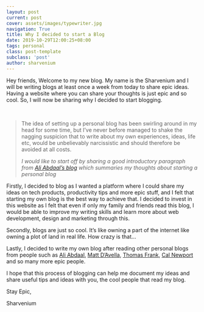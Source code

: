 ```yaml
---
layout: post
current: post
cover: assets/images/typewriter.jpg
navigation: True
title: Why I decided to start a Blog
date: 2019-10-29T12:00:25+08:00
tags: personal
class: post-template
subclass: 'post'
author: sharvenium
---
```



Hey friends,
Welcome to my new blog. My name is the Sharvenium and I will be writing blogs at least once a week from today to share epic ideas. Having a website where you can share your thoughts is just epic and so cool. So, I will now be sharing why I decided to start blogging.

<!--more-->

&nbsp;

<blockquote class="wp-block-quote">
  <p>
    The idea of setting up a personal blog has been swirling around in my head for some time, but I’ve never before managed to shake the nagging suspicion that to write about my own experiences, ideas, life etc, would be unbelievably narcissistic and should therefore be avoided at all costs.
  </p>
  
  <cite> I would like to start off by sharing a good introductory paragraph from <a href="https://aliabdaal.com/fear-of-blogging/">Ali Abdaal&#8217;s blog</a> which summaries my thoughts about starting a personal blog</cite>
</blockquote>

Firstly, I decided to blog as I wanted a platform where I could share my ideas on tech products, productivity tips and more epic stuff, and I felt that starting my own blog is the best way to achieve that. I decided to invest in this website as I felt that even if only my family and friends read this blog, I would be able to improve my writing skills and learn more about web development, design and marketing through this.

Secondly, blogs are just so cool. It&#8217;s like owning a part of the internet like owning a plot of land in real life. How crazy is that&#8230;

Lastly, I decided to write my own blog after reading other personal blogs from people such as [Ali Abdaal](http://aliabdaal.com), [Matt D&#8217;Avella](https://mattdavella.com/), [Thomas Frank](http://collegeinfogeek.com), [Cal Newport](https://www.calnewport.com/) and so many more epic people.

I hope that this process of blogging can help me document my ideas and share useful tips and ideas with you, the cool people that read my blog.

Stay Epic,

Sharvenium

<!--EndFragment-->